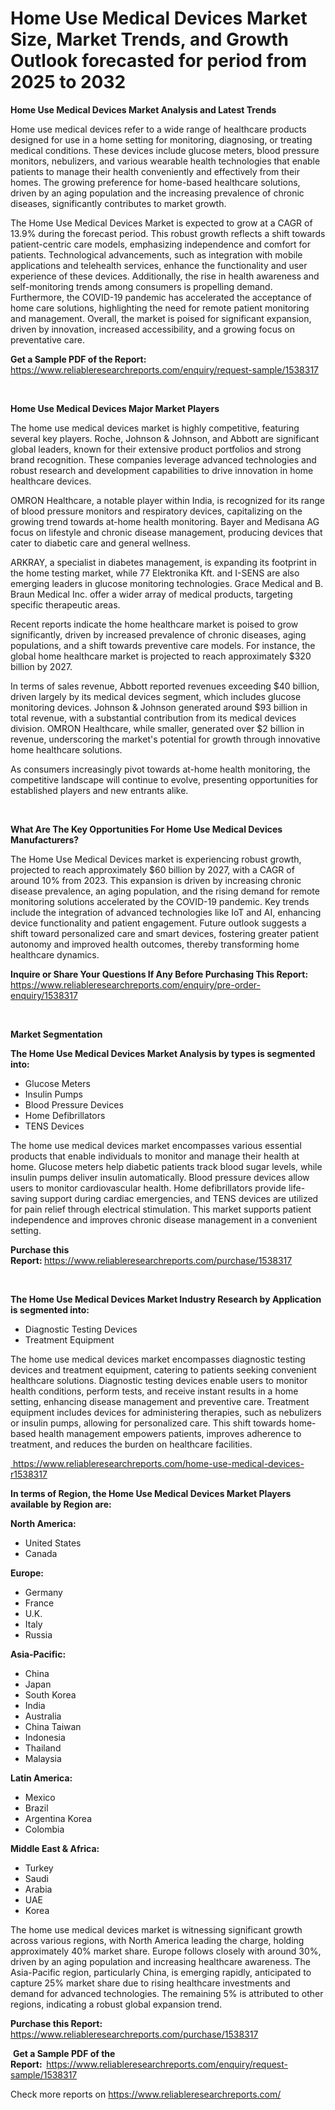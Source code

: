 <p><h1>Home Use Medical Devices Market Size, Market Trends, and Growth Outlook forecasted for period from 2025 to 2032</h1></p><p><strong>Home Use Medical Devices Market Analysis and Latest Trends</strong></p>
<p><p>Home use medical devices refer to a wide range of healthcare products designed for use in a home setting for monitoring, diagnosing, or treating medical conditions. These devices include glucose meters, blood pressure monitors, nebulizers, and various wearable health technologies that enable patients to manage their health conveniently and effectively from their homes. The growing preference for home-based healthcare solutions, driven by an aging population and the increasing prevalence of chronic diseases, significantly contributes to market growth.</p><p>The Home Use Medical Devices Market is expected to grow at a CAGR of 13.9% during the forecast period. This robust growth reflects a shift towards patient-centric care models, emphasizing independence and comfort for patients. Technological advancements, such as integration with mobile applications and telehealth services, enhance the functionality and user experience of these devices. Additionally, the rise in health awareness and self-monitoring trends among consumers is propelling demand. Furthermore, the COVID-19 pandemic has accelerated the acceptance of home care solutions, highlighting the need for remote patient monitoring and management. Overall, the market is poised for significant expansion, driven by innovation, increased accessibility, and a growing focus on preventative care.</p></p>
<p><strong>Get a Sample PDF of the Report:&nbsp;</strong> <a href="https://www.reliableresearchreports.com/enquiry/request-sample/1538317?utm_campaign=2296&utm_medium=2&utm_source=Github&utm_content=ia&utm_term=03032025&utm_id=home-use-medical-devices">https://www.reliableresearchreports.com/enquiry/request-sample/1538317</a></p>
<p>&nbsp;</p>
<p><strong>Home Use Medical Devices Major Market Players</strong></p>
<p><p>The home use medical devices market is highly competitive, featuring several key players. Roche, Johnson & Johnson, and Abbott are significant global leaders, known for their extensive product portfolios and strong brand recognition. These companies leverage advanced technologies and robust research and development capabilities to drive innovation in home healthcare devices.</p><p>OMRON Healthcare, a notable player within India, is recognized for its range of blood pressure monitors and respiratory devices, capitalizing on the growing trend towards at-home health monitoring. Bayer and Medisana AG focus on lifestyle and chronic disease management, producing devices that cater to diabetic care and general wellness.</p><p>ARKRAY, a specialist in diabetes management, is expanding its footprint in the home testing market, while 77 Elektronika Kft. and I-SENS are also emerging leaders in glucose monitoring technologies. Grace Medical and B. Braun Medical Inc. offer a wider array of medical products, targeting specific therapeutic areas.</p><p>Recent reports indicate the home healthcare market is poised to grow significantly, driven by increased prevalence of chronic diseases, aging populations, and a shift towards preventive care models. For instance, the global home healthcare market is projected to reach approximately $320 billion by 2027.</p><p>In terms of sales revenue, Abbott reported revenues exceeding $40 billion, driven largely by its medical devices segment, which includes glucose monitoring devices. Johnson & Johnson generated around $93 billion in total revenue, with a substantial contribution from its medical devices division. OMRON Healthcare, while smaller, generated over $2 billion in revenue, underscoring the market's potential for growth through innovative home healthcare solutions.</p><p>As consumers increasingly pivot towards at-home health monitoring, the competitive landscape will continue to evolve, presenting opportunities for established players and new entrants alike.</p></p>
<p>&nbsp;</p>
<p><strong>What Are The Key Opportunities For Home Use Medical Devices Manufacturers?</strong></p>
<p><p>The Home Use Medical Devices market is experiencing robust growth, projected to reach approximately $60 billion by 2027, with a CAGR of around 10% from 2023. This expansion is driven by increasing chronic disease prevalence, an aging population, and the rising demand for remote monitoring solutions accelerated by the COVID-19 pandemic. Key trends include the integration of advanced technologies like IoT and AI, enhancing device functionality and patient engagement. Future outlook suggests a shift toward personalized care and smart devices, fostering greater patient autonomy and improved health outcomes, thereby transforming home healthcare dynamics.</p></p>
<p><strong>Inquire or Share Your Questions If Any Before Purchasing This Report:</strong> <a href="https://www.reliableresearchreports.com/enquiry/pre-order-enquiry/1538317?utm_campaign=2296&utm_medium=2&utm_source=Github&utm_content=ia&utm_term=03032025&utm_id=home-use-medical-devices">https://www.reliableresearchreports.com/enquiry/pre-order-enquiry/1538317</a></p>
<p>&nbsp;</p>
<p><strong>Market Segmentation</strong></p>
<p><strong>The Home Use Medical Devices Market Analysis by types is segmented into:</strong></p>
<p><ul><li>Glucose Meters</li><li>Insulin Pumps</li><li>Blood Pressure Devices</li><li>Home Defibrillators</li><li>TENS Devices</li></ul></p>
<p><p>The home use medical devices market encompasses various essential products that enable individuals to monitor and manage their health at home. Glucose meters help diabetic patients track blood sugar levels, while insulin pumps deliver insulin automatically. Blood pressure devices allow users to monitor cardiovascular health. Home defibrillators provide life-saving support during cardiac emergencies, and TENS devices are utilized for pain relief through electrical stimulation. This market supports patient independence and improves chronic disease management in a convenient setting.</p></p>
<p><strong>Purchase this Report:&nbsp;</strong><a href="https://www.reliableresearchreports.com/purchase/1538317?utm_campaign=2296&utm_medium=2&utm_source=Github&utm_content=ia&utm_term=03032025&utm_id=home-use-medical-devices">https://www.reliableresearchreports.com/purchase/1538317</a></p>
<p>&nbsp;</p>
<p><strong>The Home Use Medical Devices Market Industry Research by Application is segmented into:</strong></p>
<p><ul><li>Diagnostic Testing Devices</li><li>Treatment Equipment</li></ul></p>
<p><p>The home use medical devices market encompasses diagnostic testing devices and treatment equipment, catering to patients seeking convenient healthcare solutions. Diagnostic testing devices enable users to monitor health conditions, perform tests, and receive instant results in a home setting, enhancing disease management and preventive care. Treatment equipment includes devices for administering therapies, such as nebulizers or insulin pumps, allowing for personalized care. This shift towards home-based health management empowers patients, improves adherence to treatment, and reduces the burden on healthcare facilities.</p></p>
<p><a href="https://www.reliableresearchreports.com/home-use-medical-devices-r1538317?utm_campaign=2296&utm_medium=2&utm_source=Github&utm_content=ia&utm_term=03032025&utm_id=home-use-medical-devices">&nbsp;https://www.reliableresearchreports.com/home-use-medical-devices-r1538317</a></p>
<p><strong>In terms of Region, the Home Use Medical Devices Market Players available by Region are:</strong></p>
<p>
    <p> <strong> North America: </strong>
        <ul>
            <li>United States</li>
            <li>Canada</li>
        </ul>
        </p> 
    <p> <strong> Europe: </strong>
        <ul>
            <li>Germany</li>
            <li>France</li>
            <li>U.K.</li>
            <li>Italy</li>
            <li>Russia</li>
        </ul>
        </p> 
    <p> <strong> Asia-Pacific: </strong>
        <ul>
            <li>China</li>
            <li>Japan</li>
            <li>South Korea</li>
            <li>India</li>
            <li>Australia</li>
            <li>China Taiwan</li>
            <li>Indonesia</li>
            <li>Thailand</li>
            <li>Malaysia</li>
        </ul>
        </p> 
    <p> <strong> Latin America: </strong>
        <ul>
            <li>Mexico</li>
            <li>Brazil</li>
            <li>Argentina Korea</li>
            <li>Colombia</li>
        </ul>
        </p> 
    <p> <strong> Middle East & Africa: </strong>
        <ul>
            <li>Turkey</li>
            <li>Saudi</li>
            <li>Arabia</li>
            <li>UAE</li>
            <li>Korea</li>
        </ul>
    </p>
    </p>
<p><p>The home use medical devices market is witnessing significant growth across various regions, with North America leading the charge, holding approximately 40% market share. Europe follows closely with around 30%, driven by an aging population and increasing healthcare awareness. The Asia-Pacific region, particularly China, is emerging rapidly, anticipated to capture 25% market share due to rising healthcare investments and demand for advanced technologies. The remaining 5% is attributed to other regions, indicating a robust global expansion trend.</p></p>
<p><strong>Purchase this Report: </strong><a href="https://www.reliableresearchreports.com/purchase/1538317?utm_campaign=2296&utm_medium=2&utm_source=Github&utm_content=ia&utm_term=03032025&utm_id=home-use-medical-devices">https://www.reliableresearchreports.com/purchase/1538317</a></p>
<p>&nbsp;<strong>Get a Sample PDF of the Report:&nbsp;&nbsp;</strong><a href="https://www.reliableresearchreports.com/enquiry/request-sample/1538317?utm_campaign=2296&utm_medium=2&utm_source=Github&utm_content=ia&utm_term=03032025&utm_id=home-use-medical-devices">https://www.reliableresearchreports.com/enquiry/request-sample/1538317</a></p>
<p><strong></strong></p>
<p>Check more reports on <a href="https://www.reliableresearchreports.com/?utm_campaign=2296&utm_medium=2&utm_source=Github&utm_content=ia&utm_term=03032025&utm_id=home-use-medical-devices">https://www.reliableresearchreports.com/</a></p>